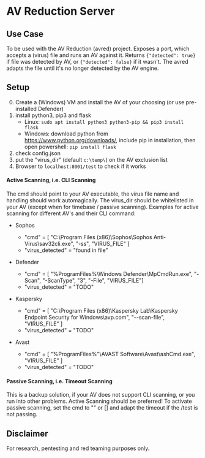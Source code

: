 # AV Reduction Server

## Use Case
To be used with the AV Reduction (avred) project. Exposes a port, which accepts a (virus) file and runs an AV against it. Returns ```{"detected": true}``` if file was detected by AV, or ```{"detected": false}``` if it wasn't. The avred adapts the file until it's no longer detected by the AV engine.


## Setup
0. Create a (Windows) VM and install the AV of your choosing (or use pre-installed Defender)
1. install python3,  pip3 and flask 
	- Linux: ```sudo apt install python3 python3-pip && pip3 install flask```
	- Windows: download python from https://www.python.org/downloads/, include pip in installation, then open powershell: ```pip install flask```
2. check config.json
3. put the "virus_dir" (default `c:\temp\`) on the AV exclusion list
4. Browser to `localhost:8001/test` to check if it works


#### Active Scanning, i.e. CLI Scanning
The cmd should point to your AV executable, the virus file name and handling should work automagically. The virus_dir should be whitelisted in your AV (except when for timebase / passive scanning).
Examples for active scanning for different AV's and their CLI command:

 - Sophos
   - "cmd" = [ "C:\\Program Files (x86)\\Sophos\\Sophos Anti-Virus\\sav32cli.exe", "-ss", "VIRUS_FILE" ]
    - "virus_detected" = "found in file"

 - Defender
   - "cmd" = [ "%ProgramFiles%\\Windows Defender\\MpCmdRun.exe", "-Scan", "-ScanType", "3", "-File", "VIRUS_FILE"]
   - "virus_detected" = "TODO"

 - Kaspersky
   - "cmd" = [ "C:\\Program Files (x86)\\Kaspersky Lab\\Kaspersky Endpoint Security for Windows\\avp.com", "--scan-file", "VIRUS_FILE" ]
   - "virus_detected" = "TODO"

 - Avast
   - "cmd" = [ "%ProgramFiles%"\\AVAST Software\\Avast\\ashCmd.exe", "VIRUS_FILE" ]
   - "virus_detected" = "TODO"


#### Passive Scanning, i.e. Timeout Scanning
This is a backup solution, if your AV does not support CLI scanning, or you run into other problems. Active Scanning should be preferred! To activate passive scanning, set the cmd to "" or [] and adapt the timeout if the /test is not passing.



## Disclaimer
For research, pentesting and red teaming purposes only.
